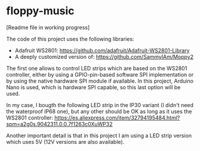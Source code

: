 # floppy-music

[Readme file in working progress]



The code of this project uses the following libraries:

- Adafruit WS2801: https://github.com/adafruit/Adafruit-WS2801-Library
- A deeply customized version of: https://github.com/SammyIAm/Moppy2 

The first one allows to control LED strips which are based on the WS2801 controller, either by using a GPIO-pin-based software SPI implementation or by using the native hardware SPI module if available. In this project, Arduino Nano is used, which is hardware SPI capable, so this last option will be used.

In my case, I bougth the following LED strip in the IP30 variant (I didn't need the waterproof IP68 one), but any other should be OK as long as it uses the WS2801 controller: https://es.aliexpress.com/item/32794195484.html?spm=a2g0s.9042311.0.0.7f1263c0XuWP32

Another important detail is that in this project I am using a LED strip version which uses 5V (12V versions are also available).
